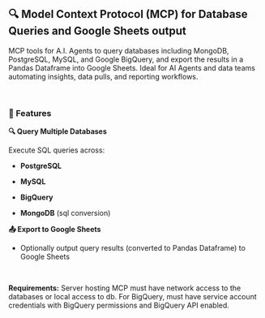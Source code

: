 ## 🔍 Model Context Protocol (MCP) for Database Queries and Google Sheets output


MCP tools for A.I. Agents to query databases including MongoDB, PostgreSQL, MySQL, and Google BigQuery, and export the results in a Pandas Dataframe into Google Sheets. Ideal for AI Agents and data teams automating insights, data pulls, and reporting workflows.

&nbsp;

### 🚀 Features

**🔍 Query Multiple Databases**

Execute SQL queries across:

- **PostgreSQL**

- **MySQL**

- **BigQuery**

- **MongoDB** (sql conversion)

**📤 Export to Google Sheets**

- Optionally output query results (converted to Pandas Dataframe) to Google Sheets

&nbsp;

**Requirements:**
Server hosting MCP must have network access to the databases or local access to db. For BigQuery, must have service account credentials with BigQuery permissions and BigQuery API enabled.
